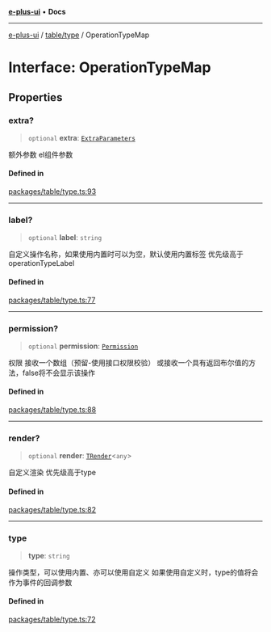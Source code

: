 [**e-plus-ui**](../../../README.md) • **Docs**

***

[e-plus-ui](../../../modules.md) / [table/type](../README.md) / OperationTypeMap

# Interface: OperationTypeMap

## Properties

### extra?

> `optional` **extra**: [`ExtraParameters`](../type-aliases/ExtraParameters.md)

额外参数
el组件参数

#### Defined in

[packages/table/type.ts:93](https://github.com/c-eqian/e-plus-ui/blob/583356870441cbe8e3c917dfd7ad56ce5ac6f88a/packages/table/type.ts#L93)

***

### label?

> `optional` **label**: `string`

自定义操作名称，如果使用内置时可以为空，默认使用内置标签
优先级高于operationTypeLabel

#### Defined in

[packages/table/type.ts:77](https://github.com/c-eqian/e-plus-ui/blob/583356870441cbe8e3c917dfd7ad56ce5ac6f88a/packages/table/type.ts#L77)

***

### permission?

> `optional` **permission**: [`Permission`](../type-aliases/Permission.md)

权限
接收一个数组（预留-使用接口权限校验）
或接收一个具有返回布尔值的方法，false将不会显示该操作

#### Defined in

[packages/table/type.ts:88](https://github.com/c-eqian/e-plus-ui/blob/583356870441cbe8e3c917dfd7ad56ce5ac6f88a/packages/table/type.ts#L88)

***

### render?

> `optional` **render**: [`TRender`](../type-aliases/TRender.md)\<`any`\>

自定义渲染
优先级高于type

#### Defined in

[packages/table/type.ts:82](https://github.com/c-eqian/e-plus-ui/blob/583356870441cbe8e3c917dfd7ad56ce5ac6f88a/packages/table/type.ts#L82)

***

### type

> **type**: `string`

操作类型，可以使用内置、亦可以使用自定义
如果使用自定义时，type的值将会作为事件的回调参数

#### Defined in

[packages/table/type.ts:72](https://github.com/c-eqian/e-plus-ui/blob/583356870441cbe8e3c917dfd7ad56ce5ac6f88a/packages/table/type.ts#L72)
